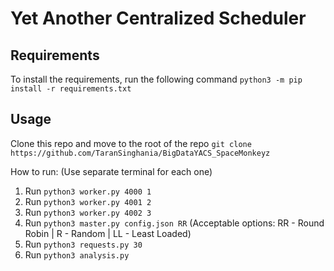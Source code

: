 # Yet Another Centralized Scheduler

## Requirements
To install the requirements, run the following command
`python3 -m pip install -r requirements.txt`

## Usage
Clone this repo and move to the root of the repo
`git clone https://github.com/TaranSinghania/BigDataYACS_SpaceMonkeyz`

How to run: (Use separate terminal for each one)
1. Run `python3 worker.py 4000 1`
2. Run `python3 worker.py 4001 2`
3. Run `python3 worker.py 4002 3`
4. Run `python3 master.py config.json RR` (Acceptable options: RR - Round Robin | R - Random | LL - Least Loaded)
5. Run `python3 requests.py 30`
6. Run `python3 analysis.py`
